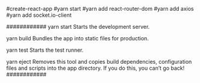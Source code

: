 #create-react-app
#yarn start
#yarn add react-router-dom
#yarn add axios
#yarn add socket.io-client

############
yarn start
    Starts the development server.

  yarn build
    Bundles the app into static files for production.

  yarn test
    Starts the test runner.

  yarn eject
    Removes this tool and copies build dependencies, configuration files
    and scripts into the app directory. If you do this, you can’t go back!
############